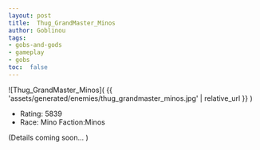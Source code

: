 ```yaml
---
layout: post
title:  Thug_GrandMaster_Minos
author: Goblinou
tags:
- gobs-and-gods
- gameplay
- gobs
toc:  false
---
```


![Thug_GrandMaster_Minos]( {{ 'assets/generated/enemies/thug_grandmaster_minos.jpg' | relative_url }} )
- Rating: 5839
- Race: Mino  Faction:Minos

(Details coming soon... )